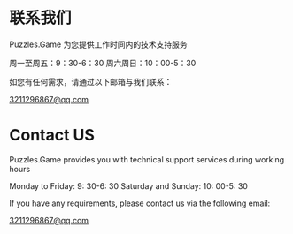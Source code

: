 # 联系我们

Puzzles.Game 为您提供工作时间内的技术支持服务

周一至周五：9：30-6：30 周六周日：10：00-5：30

如您有任何需求，请通过以下邮箱与我们联系：

3211296867@qq.com

# Contact US

Puzzles.Game provides you with technical support services during working hours

Monday to Friday: 9: 30-6: 30 Saturday and Sunday: 10: 00-5: 30

If you have any requirements, please contact us via the following email:

3211296867@qq.com
